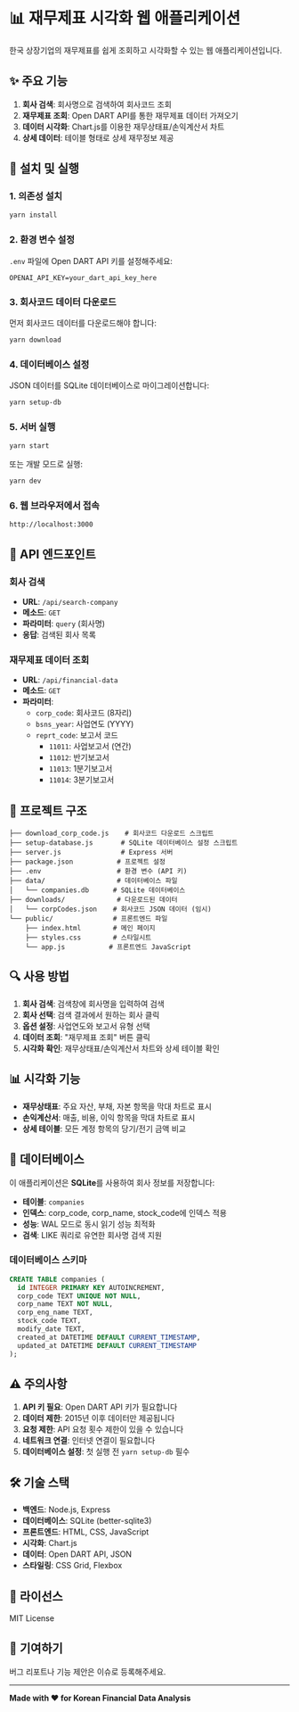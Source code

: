 # 📊 재무제표 시각화 웹 애플리케이션

한국 상장기업의 재무제표를 쉽게 조회하고 시각화할 수 있는 웹 애플리케이션입니다.

## ✨ 주요 기능

1. **회사 검색**: 회사명으로 검색하여 회사코드 조회
2. **재무제표 조회**: Open DART API를 통한 재무제표 데이터 가져오기
3. **데이터 시각화**: Chart.js를 이용한 재무상태표/손익계산서 차트
4. **상세 데이터**: 테이블 형태로 상세 재무정보 제공

## 🚀 설치 및 실행

### 1. 의존성 설치

```bash
yarn install
```

### 2. 환경 변수 설정

`.env` 파일에 Open DART API 키를 설정해주세요:

```
OPENAI_API_KEY=your_dart_api_key_here
```

### 3. 회사코드 데이터 다운로드

먼저 회사코드 데이터를 다운로드해야 합니다:

```bash
yarn download
```

### 4. 데이터베이스 설정

JSON 데이터를 SQLite 데이터베이스로 마이그레이션합니다:

```bash
yarn setup-db
```

### 5. 서버 실행

```bash
yarn start
```

또는 개발 모드로 실행:

```bash
yarn dev
```

### 6. 웹 브라우저에서 접속

```
http://localhost:3000
```

## 🔧 API 엔드포인트

### 회사 검색

- **URL**: `/api/search-company`
- **메소드**: `GET`
- **파라미터**: `query` (회사명)
- **응답**: 검색된 회사 목록

### 재무제표 데이터 조회

- **URL**: `/api/financial-data`
- **메소드**: `GET`
- **파라미터**:
  - `corp_code`: 회사코드 (8자리)
  - `bsns_year`: 사업연도 (YYYY)
  - `reprt_code`: 보고서 코드
    - `11011`: 사업보고서 (연간)
    - `11012`: 반기보고서
    - `11013`: 1분기보고서
    - `11014`: 3분기보고서

## 📁 프로젝트 구조

```
├── download_corp_code.js    # 회사코드 다운로드 스크립트
├── setup-database.js       # SQLite 데이터베이스 설정 스크립트
├── server.js               # Express 서버
├── package.json           # 프로젝트 설정
├── .env                   # 환경 변수 (API 키)
├── data/                  # 데이터베이스 파일
│   └── companies.db      # SQLite 데이터베이스
├── downloads/             # 다운로드된 데이터
│   └── corpCodes.json    # 회사코드 JSON 데이터 (임시)
└── public/               # 프론트엔드 파일
    ├── index.html        # 메인 페이지
    ├── styles.css        # 스타일시트
    └── app.js           # 프론트엔드 JavaScript
```

## 🔍 사용 방법

1. **회사 검색**: 검색창에 회사명을 입력하여 검색
2. **회사 선택**: 검색 결과에서 원하는 회사 클릭
3. **옵션 설정**: 사업연도와 보고서 유형 선택
4. **데이터 조회**: "재무제표 조회" 버튼 클릭
5. **시각화 확인**: 재무상태표/손익계산서 차트와 상세 테이블 확인

## 📊 시각화 기능

- **재무상태표**: 주요 자산, 부채, 자본 항목을 막대 차트로 표시
- **손익계산서**: 매출, 비용, 이익 항목을 막대 차트로 표시
- **상세 테이블**: 모든 계정 항목의 당기/전기 금액 비교

## 💾 데이터베이스

이 애플리케이션은 **SQLite**를 사용하여 회사 정보를 저장합니다:

- **테이블**: `companies`
- **인덱스**: corp_code, corp_name, stock_code에 인덱스 적용
- **성능**: WAL 모드로 동시 읽기 성능 최적화
- **검색**: LIKE 쿼리로 유연한 회사명 검색 지원

### 데이터베이스 스키마

```sql
CREATE TABLE companies (
  id INTEGER PRIMARY KEY AUTOINCREMENT,
  corp_code TEXT UNIQUE NOT NULL,
  corp_name TEXT NOT NULL,
  corp_eng_name TEXT,
  stock_code TEXT,
  modify_date TEXT,
  created_at DATETIME DEFAULT CURRENT_TIMESTAMP,
  updated_at DATETIME DEFAULT CURRENT_TIMESTAMP
);
```

## ⚠️ 주의사항

1. **API 키 필요**: Open DART API 키가 필요합니다
2. **데이터 제한**: 2015년 이후 데이터만 제공됩니다
3. **요청 제한**: API 요청 횟수 제한이 있을 수 있습니다
4. **네트워크 연결**: 인터넷 연결이 필요합니다
5. **데이터베이스 설정**: 첫 실행 전 `yarn setup-db` 필수

## 🛠️ 기술 스택

- **백엔드**: Node.js, Express
- **데이터베이스**: SQLite (better-sqlite3)
- **프론트엔드**: HTML, CSS, JavaScript
- **시각화**: Chart.js
- **데이터**: Open DART API, JSON
- **스타일링**: CSS Grid, Flexbox

## 📝 라이선스

MIT License

## 🤝 기여하기

버그 리포트나 기능 제안은 이슈로 등록해주세요.

---

**Made with ❤️ for Korean Financial Data Analysis**
